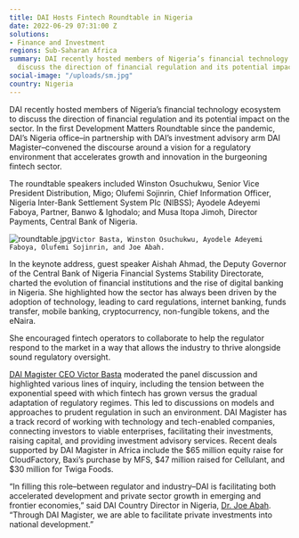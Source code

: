 ```yaml
---
title: DAI Hosts Fintech Roundtable in Nigeria
date: 2022-06-29 07:31:00 Z
solutions:
- Finance and Investment
regions: Sub-Saharan Africa
summary: DAI recently hosted members of Nigeria’s financial technology ecosystem to
  discuss the direction of financial regulation and its potential impact on the sector.
social-image: "/uploads/sm.jpg"
country: Nigeria
---
```


DAI recently hosted members of Nigeria’s financial technology ecosystem to discuss the direction of financial regulation and its potential impact on the sector. In the first Development Matters Roundtable since the pandemic, DAI’s Nigeria office–in partnership with DAI’s investment advisory arm DAI Magister–convened the discourse around a vision for a regulatory environment that accelerates growth and innovation in the burgeoning fintech sector. 

The roundtable speakers included Winston Osuchukwu, Senior Vice President Distribution, Migo; Olufemi Sojinrin, Chief Information Officer, Nigeria Inter-Bank Settlement System Plc (NIBSS);  Ayodele Adeyemi Faboya, Partner, Banwo & Ighodalo; and Musa Itopa Jimoh, Director Payments, Central Bank of Nigeria. 

![roundtable.jpg](/uploads/roundtable.jpg)`Victor Basta, Winston Osuchukwu, Ayodele Adeyemi Faboya, Olufemi Sojinrin, and Joe Abah.`

In the keynote address, guest speaker Aishah Ahmad, the Deputy Governor of the Central Bank of Nigeria Financial Systems Stability Directorate, charted the evolution of financial institutions and the rise of digital banking in Nigeria. She highlighted how the sector has always been driven by the adoption of technology, leading to card regulations, internet banking, funds transfer, mobile banking, cryptocurrency, non-fungible tokens, and the eNaira.

She encouraged fintech operators to collaborate to help the regulator respond to the market in a way that allows the industry to thrive alongside sound regulatory oversight. 

[DAI Magister CEO Victor Basta](https://www.daimagister.com/team/) moderated the panel discussion and highlighted various lines of inquiry, including the tension between the exponential speed with which fintech has grown versus the gradual adaptation of regulatory regimes. This led to discussions on models and approaches to prudent regulation in such an environment. 
DAI Magister has a track record of working with technology and tech-enabled companies, connecting investors to viable enterprises, facilitating their investments, raising capital, and providing investment advisory services. Recent deals supported by DAI Magister in Africa include the $65 million equity raise for CloudFactory, Baxi’s purchase by MFS, $47 million raised for Cellulant, and $30 million for Twiga Foods.

“In filling this role–between regulator and industry–DAI is facilitating both accelerated development and private sector growth in emerging and frontier economies,” said DAI Country Director in Nigeria, [Dr. Joe Abah](https://www.dai.com/who-we-are/our-team/joe-abah). “Through DAI Magister, we are able to facilitate private investments into national development.” 